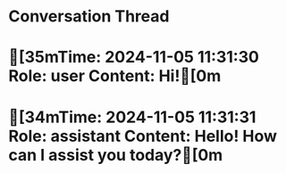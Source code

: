 # Conversation Thread

[35mTime: 2024-11-05 11:31:30
Role: user
Content: Hi![0m
==================================================
[34mTime: 2024-11-05 11:31:31
Role: assistant
Content: Hello! How can I assist you today?[0m
==================================================
